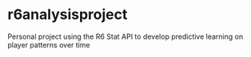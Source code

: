 # r6analysisproject
Personal project using the R6 Stat API to develop predictive learning on player patterns over time
